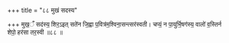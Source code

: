 +++
title = "८८ मुखं सदस्य"

+++
मुख॒ँ सद॑स्य॒ शिर॒ऽइत् सते॑न जि॒ह्वा प॒वित्र॑म॒श्विना॒सन्त्सर॑स्वती। चप्यं॒ न पा॒युर्भि॒षग॑स्य॒ वालो॑ व॒स्तिर्न शेपो॒ हर॑सा तर॒स्वी ॥८८ ॥